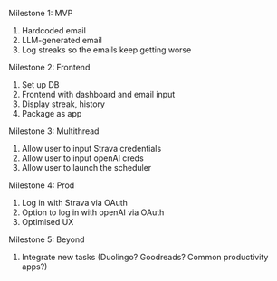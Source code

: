 Milestone 1: MVP
1. Hardcoded email
2. LLM-generated email
3. Log streaks so the emails keep getting worse

Milestone 2: Frontend
1. Set up DB
2. Frontend with dashboard and email input
3. Display streak, history
4. Package as app

Milestone 3: Multithread
1. Allow user to input Strava credentials
2. Allow user to input openAI creds
3. Allow user to launch the scheduler

Milestone 4: Prod
1. Log in with Strava via OAuth
2. Option to log in with openAI via OAuth
3. Optimised UX

Milestone 5: Beyond
1. Integrate new tasks (Duolingo? Goodreads? Common productivity apps?)

